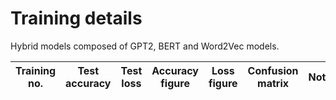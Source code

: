 # Training details

Hybrid models composed of GPT2, BERT and Word2Vec models.

| Training no. | Test accuracy | Test loss | Accuracy figure | Loss figure | Confusion matrix | Notes |
|:------------:|:-------------:|:---------:|:---------------:|:-----------:|:----------------:|:-----:|

